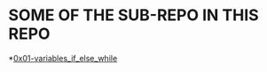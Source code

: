 # SOME OF THE SUB-REPO IN THIS REPO

*[0x01-variables_if_else_while](https://github.com/jeffykings/progress/tree/master/0x01-variables_if_else_while)
